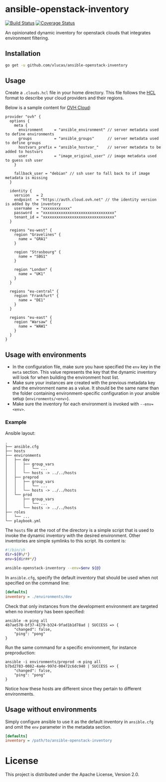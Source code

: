 # ansible-openstack-inventory

[![Build Status](https://travis-ci.org/xlucas/ansible-openstack-inventory.svg?branch=master)](https://travis-ci.org/xlucas/ansible-openstack-inventory)
[![Coverage Status](https://coveralls.io/repos/github/xlucas/ansible-openstack-inventory/badge.svg?branch=travis-ci)](https://coveralls.io/github/xlucas/ansible-openstack-inventory?branch=travis-ci)

An opinionated dynamic inventory for openstack clouds that integrates environment filtering.

## Installation

```bash
go get -u github.com/xlucas/ansible-openstack-inventory
```

## Usage

Create a `.clouds.hcl` file in your home directory. This file follows the
[HCL](https://github.com/hashicorp/hcl) format to describe your cloud providers
and their regions.

Below is a sample content for [OVH Cloud](https://www.ovhcloud.com):

```hcl
provider "ovh" {
  options {
    meta {
      environment     = "ansible_environment" // server metadata used to define environments
      groups          = "ansible_groups"      // server metadata used to define groups
      hostvars_prefix = "ansible_hostvar_"    // server metadata to be added to hostvars
      user            = "image_original_user" // image metadata used to guess ssh user
    }

    fallback_user = "debian" // ssh user to fall back to if image metadata is missing
  }

  identity {
    version   = 2
    endpoint  = "https://auth.cloud.ovh.net" // the identity version is added by the inventory
    username  = "xxxxxxxxxxxx"
    password  = "xxxxxxxxxxxxxxxxxxxxxxxxxxxxxxxx"
    tenant_id = "xxxxxxxxxxxxxxxxxxxxxxxxxxxxxxxx"
  }

  regions "eu-west" {
    region "Gravelines" {
      name = "GRA1"
    }

    region "Strasbourg" {
      name = "SBG1"
    }

    region "London" {
      name = "UK1"
    }
  }

  regions "eu-central" {
    region "Frankfurt" {
      name = "DE1"
    }
  }

  regions "eu-east" {
    region "Warsaw" {
      name = "WAW1"
    }
  }
}
```

## Usage with environments

- In the configuration file, make sure you have specified the `env` key in the
  `meta` section. This value represents the key that the dynamic inventory will
  look for when building the environment host list.
- Make sure your instances are created with the previous metadata key and the
  environment name as a value. It should be the same name than the folder
  containing environment-specific configuration in your ansible setup
  (`environments/<env>`).
- Make sure the inventory for each environment is invoked with `--env=<env>`.

### Example

Ansible layout:

```text
.
├── ansible.cfg
├── hosts
├── environments
│   ├── dev
│   │   ├── group_vars
│   │   │   └── ...
│   │   └── hosts -> ../../hosts
│   ├── preprod
│   │   ├── group_vars
│   │   │   └── ...
│   │   └── hosts -> ../../hosts
│   └── prod
│       ├── group_vars
│       │   └── ...
│       └── hosts -> ../../hosts
├── roles
│   └── ...
└── playbook.yml
```

The `hosts` file at the root of the directory is a simple script that is used
to invoke the dynamic inventory with the desired environment. Other inventories
are simple symlinks to this script. Its content is:

```bash
#!/bin/sh
dir=${0%/*}
env=${dir##*/}

ansible-openstack-inventory --env=$env ${@}
```

In `ansible.cfg`, specify the default inventory that should be used when not
specified on the command line:

```ini
[defaults]
inventory = ./environments/dev
```

Check that only instances from the development environment are targeted when no
inventory has been specified:

```
ansible -m ping all
4b7ae578-bf37-4179-b324-9fad1b1d78ad | SUCCESS => {
    "changed": false,
    "ping": "pong"
}
```

Run the same command for a specific environment, for instance preproduction:

```
ansible -i environments/preprod -m ping all
b7bd2783-0082-4a4e-997d-00472c6dc940 | SUCCESS => {
    "changed": false,
    "ping": "pong"
}
```

Notice how these hosts are different since they pertain to different
environments.

## Usage without environments

Simply configure ansible to use it as the default inventory in `ansible.cfg`
and omit the `env` parameter in the metadata section.

```ini
[defaults]
inventory = /path/to/ansible-openstack-inventory
```

# License

This project is distributed under the Apache License, Version 2.0.
